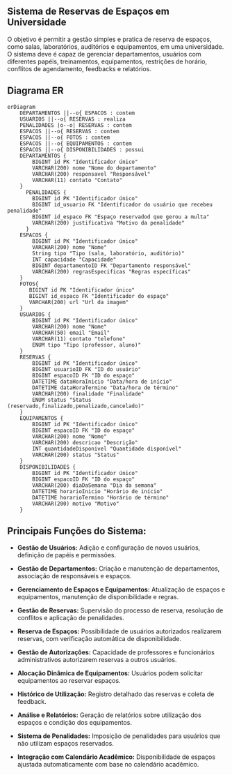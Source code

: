 ## Sistema de Reservas de Espaços em Universidade

O objetivo é permitir a gestão simples e pratica de reserva de espaços, como salas, laboratórios, auditórios e equipamentos, em uma universidade. O sistema deve é capaz de gerenciar departamentos, usuários com diferentes papéis, treinamentos, equipamentos, restrições de horário, conflitos de agendamento, feedbacks e relatórios.


## Diagrama ER

```mermaid
erDiagram
    DEPARTAMENTOS ||--o{ ESPACOS : contem
    USUARIOS ||--o{ RESERVAS : realiza
    PENALIDADES |o--o| RESERVAS : contem
    ESPACOS ||--o{ RESERVAS : contem
    ESPACOS ||--o{ FOTOS : contem
    ESPACOS ||--o{ EQUIPAMENTOS : contem
    ESPACOS ||--o{ DISPONIBILIDADES : possui
    DEPARTAMENTOS {
        BIGINT id PK "Identificador único"
        VARCHAR(200) nome "Nome do departamento"
        VARCHAR(200) responsavel "Responsável"
        VARCHAR(11) contato "Contato"
    }
      PENALIDADES {
        BIGINT id PK "Identificador único"
        BIGINT id_usuario FK "Identificador do usuário que recebeu penalidade"
        BIGINT id_espaco FK "Espaço reservadod que gerou a multa"
        VARCHAR(200) justificativa "Motivo da penalidade"
      }
    ESPACOS {
        BIGINT id PK "Identificador único"
        VARCHAR(200) nome "Nome"
        String tipo "Tipo (sala, laboratório, auditório)"
        INT capacidade "Capacidade"
        BIGINT departamentoID FK "Departamento responsável"
        VARCHAR(200) regrasEspecificas "Regras específicas"
    }
    FOTOS{
       BIGINT id PK "Identificador único"
       BIGINT id_espaco FK "Identificador do espaço"
       VARCHAR(200) url "Url da imagem"
    }
    USUARIOS {
        BIGINT id PK "Identificador único"
        VARCHAR(200) nome "Nome"
        VARCHAR(50) email "Email"
        VARCHAR(11) contato "telefone"
        ENUM tipo "Tipo (professor, aluno)"
    }
    RESERVAS {
        BIGINT id PK "Identificador único"
        BIGINT usuarioID FK "ID do usuário"
        BIGINT espacoID FK "ID do espaço"
        DATETIME dataHoraInicio "Data/hora de início"
        DATETIME dataHoraTermino "Data/hora de término"
        VARCHAR(200) finalidade "Finalidade"
        ENUM status "Status (reservado,finalizado,penalizado,cancelado)"
    }
    EQUIPAMENTOS {
        BIGINT id PK "Identificador único"
        BIGINT espacoID FK "ID do espaço"
        VARCHAR(200) nome "Nome"
        VARCHAR(200) descricao "Descrição"
        INT quantidadeDisponivel "Quantidade disponível"
        VARCHAR(200) status "Status"
    }
    DISPONIBILIDADES {
        BIGINT id PK "Identificador único"
        BIGINT espacoID FK "ID do espaço"
        VARCHAR(200) diaDaSemana "Dia da semana"
        DATETIME horarioInicio "Horário de início"
        DATETIME horarioTermino "Horário de término"
        VARCHAR(200) motivo "Motivo"
    }

```
## Principais Funções do Sistema:

- **Gestão de Usuários:** Adição e configuração de novos usuários, definição de papéis e permissões.

- **Gestão de Departamentos:** Criação e manutenção de departamentos, associação de responsáveis e espaços.

- **Gerenciamento de Espaços e Equipamentos:** Atualização de espaços e equipamentos, manutenção de disponibilidade e regras.

- **Gestão de Reservas:** Supervisão do processo de reserva, resolução de conflitos e aplicação de penalidades.

- **Reserva de Espaços:** Possibilidade de usuários autorizados realizarem reservas, com verificação automática de disponibilidade.

- **Gestão de Autorizações:** Capacidade de professores e funcionários administrativos autorizarem reservas a outros usuários.

- **Alocação Dinâmica de Equipamentos:** Usuários podem solicitar equipamentos ao reservar espaços.

- **Histórico de Utilização:** Registro detalhado das reservas e coleta de feedback.

- **Análise e Relatórios:** Geração de relatórios sobre utilização dos espaços e condição dos equipamentos.

- **Sistema de Penalidades:** Imposição de penalidades para usuários que não utilizam espaços reservados.

- **Integração com Calendário Acadêmico:** Disponibilidade de espaços ajustada automaticamente com base no calendário acadêmico.
